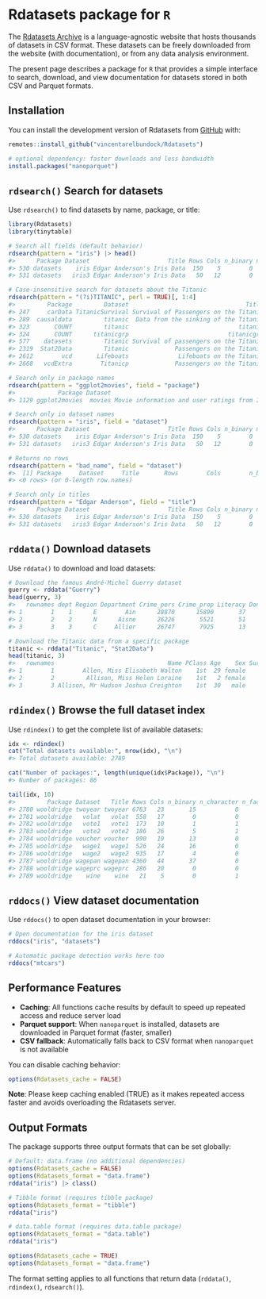 
<!-- README.md is generated from README.Rmd. Please edit that file -->

# Rdatasets package for `R`

The [Rdatasets Archive](https://vincentarelbundock.github.io/Rdatasets/)
is a language-agnostic website that hosts thousands of datasets in CSV
format. These datasets can be freely downloaded from the website (with
documentation), or from any data analysis environment.

The present page describes a package for `R` that provides a simple
interface to search, download, and view documentation for datasets
stored in both CSV and Parquet formats.

## Installation

You can install the development version of Rdatasets from
[GitHub](https://github.com/vincentarelbundock/Rdatasetspkg) with:

``` r
remotes::install_github("vincentarelbundock/Rdatasets")

# optional dependency: faster downloads and less bandwidth
install.packages("nanoparquet")
```

## `rdsearch()` Search for datasets

Use `rdsearch()` to find datasets by name, package, or title:

``` r
library(Rdatasets)
library(tinytable)

# Search all fields (default behavior)
rdsearch(pattern = "iris") |> head()
#>      Package Dataset                      Title Rows Cols n_binary n_character n_factor n_logical n_numeric                                                                   CSV                                                                    Doc
#> 530 datasets    iris Edgar Anderson's Iris Data  150    5        0           0        1         0         4  https://vincentarelbundock.github.io/Rdatasets/csv/datasets/iris.csv  https://vincentarelbundock.github.io/Rdatasets/doc/datasets/iris.html
#> 531 datasets   iris3 Edgar Anderson's Iris Data   50   12        0           0        0         0        12 https://vincentarelbundock.github.io/Rdatasets/csv/datasets/iris3.csv https://vincentarelbundock.github.io/Rdatasets/doc/datasets/iris3.html

# Case-insensitive search for datasets about the Titanic
rdsearch(pattern = "(?i)TITANIC", perl = TRUE)[, 1:4]
#>         Package         Dataset                                 Title Rows
#> 247     carData TitanicSurvival Survival of Passengers on the Titanic 1309
#> 289  causaldata         titanic  Data from the sinking of the Titanic 2201
#> 323       COUNT         titanic                               titanic 1316
#> 324       COUNT      titanicgrp                            titanicgrp   12
#> 577    datasets         Titanic Survival of passengers on the Titanic   32
#> 2319  Stat2Data         Titanic             Passengers on the Titanic 1313
#> 2612        vcd       Lifeboats              Lifeboats on the Titanic   18
#> 2668   vcdExtra        Titanicp             Passengers on the Titanic 1309

# Search only in package names
rdsearch(pattern = "ggplot2movies", field = "package") 
#>            Package Dataset                                             Title  Rows Cols n_binary n_character n_factor n_logical n_numeric                                                                         CSV                                                                          Doc
#> 1129 ggplot2movies  movies Movie information and user ratings from IMDB.com. 58788   24        7           2        0         0        22 https://vincentarelbundock.github.io/Rdatasets/csv/ggplot2movies/movies.csv https://vincentarelbundock.github.io/Rdatasets/doc/ggplot2movies/movies.html

# Search only in dataset names
rdsearch(pattern = "iris", field = "dataset")
#>      Package Dataset                      Title Rows Cols n_binary n_character n_factor n_logical n_numeric                                                                   CSV                                                                    Doc
#> 530 datasets    iris Edgar Anderson's Iris Data  150    5        0           0        1         0         4  https://vincentarelbundock.github.io/Rdatasets/csv/datasets/iris.csv  https://vincentarelbundock.github.io/Rdatasets/doc/datasets/iris.html
#> 531 datasets   iris3 Edgar Anderson's Iris Data   50   12        0           0        0         0        12 https://vincentarelbundock.github.io/Rdatasets/csv/datasets/iris3.csv https://vincentarelbundock.github.io/Rdatasets/doc/datasets/iris3.html

# Returns no rows
rdsearch(pattern = "bad_name", field = "dataset") 
#>  [1] Package     Dataset     Title       Rows        Cols        n_binary    n_character n_factor    n_logical   n_numeric   CSV         Doc        
#> <0 rows> (or 0-length row.names)

# Search only in titles
rdsearch(pattern = "Edgar Anderson", field = "title")
#>      Package Dataset                      Title Rows Cols n_binary n_character n_factor n_logical n_numeric                                                                   CSV                                                                    Doc
#> 530 datasets    iris Edgar Anderson's Iris Data  150    5        0           0        1         0         4  https://vincentarelbundock.github.io/Rdatasets/csv/datasets/iris.csv  https://vincentarelbundock.github.io/Rdatasets/doc/datasets/iris.html
#> 531 datasets   iris3 Edgar Anderson's Iris Data   50   12        0           0        0         0        12 https://vincentarelbundock.github.io/Rdatasets/csv/datasets/iris3.csv https://vincentarelbundock.github.io/Rdatasets/doc/datasets/iris3.html
```

## `rddata()` Download datasets

Use `rddata()` to download and load datasets:

``` r
# Download the famous André-Michel Guerry dataset
guerry <- rddata("Guerry")
head(guerry, 3)
#>   rownames dept Region Department Crime_pers Crime_prop Literacy Donations Infants Suicides MainCity Wealth Commerce Clergy Crime_parents Infanticide Donation_clergy Lottery Desertion Instruction Prostitutes Distance Area Pop1831
#> 1        1    1      E        Ain      28870      15890       37      5098   33120    35039    2:Med     73       58     11            71          60              69      41        55          46          13  218.372 5762  346.03
#> 2        2    2      N      Aisne      26226       5521       51      8901   14572    12831    2:Med     22       10     82             4          82              36      38        82          24         327   65.945 7369  513.00
#> 3        3    3      C     Allier      26747       7925       13     10973   17044   114121    2:Med     61       66     68            46          42              76      66        16          85          34  161.927 7340  298.26

# Download the Titanic data from a specific package
titanic <- rddata("Titanic", "Stat2Data")
head(titanic, 3)
#>   rownames                                Name PClass Age    Sex Survived SexCode
#> 1        1        Allen, Miss Elisabeth Walton    1st  29 female        1       1
#> 2        2         Allison, Miss Helen Loraine    1st   2 female        0       1
#> 3        3 Allison, Mr Hudson Joshua Creighton    1st  30   male        0       0
```

## `rdindex()` Browse the full dataset index

Use `rdindex()` to get the complete list of available datasets:

``` r
idx <- rdindex()
cat("Total datasets available:", nrow(idx), "\n")
#> Total datasets available: 2789

cat("Number of packages:", length(unique(idx$Package)), "\n")
#> Number of packages: 86

tail(idx, 10)
#>         Package Dataset   Title Rows Cols n_binary n_character n_factor n_logical n_numeric                                                                       CSV                                                                        Doc
#> 2780 wooldridge twoyear twoyear 6763   23       15           0        0         0        23 https://vincentarelbundock.github.io/Rdatasets/csv/wooldridge/twoyear.csv https://vincentarelbundock.github.io/Rdatasets/doc/wooldridge/twoyear.html
#> 2781 wooldridge   volat   volat  558   17        0           0        0         0        17   https://vincentarelbundock.github.io/Rdatasets/csv/wooldridge/volat.csv   https://vincentarelbundock.github.io/Rdatasets/doc/wooldridge/volat.html
#> 2782 wooldridge   vote1   vote1  173   10        1           1        0         0         9   https://vincentarelbundock.github.io/Rdatasets/csv/wooldridge/vote1.csv   https://vincentarelbundock.github.io/Rdatasets/doc/wooldridge/vote1.html
#> 2783 wooldridge   vote2   vote2  186   26        5           1        0         0        25   https://vincentarelbundock.github.io/Rdatasets/csv/wooldridge/vote2.csv   https://vincentarelbundock.github.io/Rdatasets/doc/wooldridge/vote2.html
#> 2784 wooldridge voucher voucher  990   19       13           0        0         0        19 https://vincentarelbundock.github.io/Rdatasets/csv/wooldridge/voucher.csv https://vincentarelbundock.github.io/Rdatasets/doc/wooldridge/voucher.html
#> 2785 wooldridge   wage1   wage1  526   24       16           0        0         0        24   https://vincentarelbundock.github.io/Rdatasets/csv/wooldridge/wage1.csv   https://vincentarelbundock.github.io/Rdatasets/doc/wooldridge/wage1.html
#> 2786 wooldridge   wage2   wage2  935   17        4           0        0         0        17   https://vincentarelbundock.github.io/Rdatasets/csv/wooldridge/wage2.csv   https://vincentarelbundock.github.io/Rdatasets/doc/wooldridge/wage2.html
#> 2787 wooldridge wagepan wagepan 4360   44       37           0        0         0        44 https://vincentarelbundock.github.io/Rdatasets/csv/wooldridge/wagepan.csv https://vincentarelbundock.github.io/Rdatasets/doc/wooldridge/wagepan.html
#> 2788 wooldridge wageprc wageprc  286   20        0           0        0         0        20 https://vincentarelbundock.github.io/Rdatasets/csv/wooldridge/wageprc.csv https://vincentarelbundock.github.io/Rdatasets/doc/wooldridge/wageprc.html
#> 2789 wooldridge    wine    wine   21    5        0           1        0         0         4    https://vincentarelbundock.github.io/Rdatasets/csv/wooldridge/wine.csv    https://vincentarelbundock.github.io/Rdatasets/doc/wooldridge/wine.html
```

## `rddocs()` View dataset documentation

Use `rddocs()` to open dataset documentation in your browser:

``` r
# Open documentation for the iris dataset
rddocs("iris", "datasets")

# Automatic package detection works here too
rddocs("mtcars")
```

## Performance Features

- **Caching**: All functions cache results by default to speed up
  repeated access and reduce server load
- **Parquet support**: When `nanoparquet` is installed, datasets are
  downloaded in Parquet format (faster, smaller)
- **CSV fallback**: Automatically falls back to CSV format when
  `nanoparquet` is not available

You can disable caching behavior:

``` r
options(Rdatasets_cache = FALSE)
```

**Note**: Please keep caching enabled (TRUE) as it makes repeated access
faster and avoids overloading the Rdatasets server.

## Output Formats

The package supports three output formats that can be set globally:

``` r
# Default: data.frame (no additional dependencies)
options(Rdatasets_cache = FALSE)
options(Rdatasets_format = "data.frame")
rddata("iris") |> class()

# Tibble format (requires tibble package)
options(Rdatasets_format = "tibble")
rddata("iris")

# data.table format (requires data.table package)
options(Rdatasets_format = "data.table")
rddata("iris")

options(Rdatasets_cache = TRUE)
options(Rdatasets_format = "data.frame")
```

The format setting applies to all functions that return data
(`rddata()`, `rdindex()`, `rdsearch()`).
